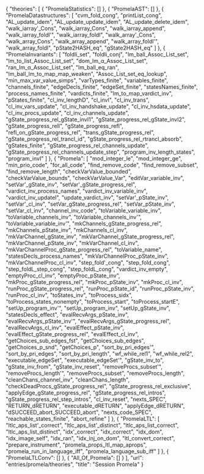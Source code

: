 {
    "theories": [
        {
            "PromelaStatistics": []
        },
        {
            "PromelaAST": []
        },
        {
            "PromelaDatastructures": [
                "cvm_fold_cong",
                "printList_cong",
                "AL_update_idem",
                "AL_update_update_idem",
                "AL_update_delete_idem",
                "walk_iarray'_Cons",
                "walk_iarray_Cons",
                "walk_iarray_append",
                "walk_iarray_foldl'",
                "walk_iarray_foldl",
                "walk_array'_Cons",
                "walk_array_Cons",
                "walk_array_append",
                "walk_array_foldl'",
                "walk_array_foldl",
                "pState2HASH_eq",
                "gState2HASH_eq"
            ]
        },
        {
            "PromelaInvariants": [
                "foldli_set",
                "foldli_conj",
                "lm_ball_Assoc_List_set",
                "lm_to_list_Assoc_List_set",
                "dom_lm_α_Assoc_List_set",
                "ran_lm_α_Assoc_List_set",
                "lm_ball_eq_ran",
                "lm_ball_lm_to_map_map_weaken",
                "Assoc_List_set_eq_lookup",
                "min_max_var_value_simps",
                "varTypes_finite",
                "variables_finite",
                "channels_finite",
                "edgeDecls_finite",
                "edgeSet_finite",
                "statesNames_finite",
                "process_names_finite",
                "vardicts_finite",
                "lm_to_map_vardict_inv",
                "pStates_finite",
                "cl_inv_lengthD",
                "cl_invI",
                "cl_inv_trans",
                "cl_inv_vars_update",
                "cl_inv_handshake_update",
                "cl_inv_hsdata_update",
                "cl_inv_procs_update",
                "cl_inv_channels_update",
                "gState_progress_rel_gState_invI1",
                "gState_progress_rel_gState_invI2",
                "gState_progress_relI",
                "gState_progress_refl",
                "refl_on_gState_progress_rel",
                "trans_gState_progress_rel",
                "gState_progress_rel_trancl_id",
                "gState_progress_rel_rtrancl_absorb",
                "gStates_finite",
                "gState_progress_rel_channels_update",
                "gState_progress_rel_channels_update_step",
                "program_inv_length_states",
                "program_invI"
            ]
        },
        {
            "Promela": [
                "mod_integer_le",
                "mod_integer_ge",
                "min_prio_code",
                "for_all_code",
                "find_remove_code",
                "find_remove_subset",
                "find_remove_length",
                "checkVarValue_bounded",
                "checkVarValue_bounds",
                "checkVarValue_Var",
                "editVar_variable_inv",
                "setVar'_gState_inv",
                "setVar'_gState_progress_rel",
                "vardict_inv_process_names",
                "vardict_inv_variable_inv",
                "vardict_inv_updateI",
                "update_vardict_inv",
                "setVar'_pState_inv",
                "setVar'_cl_inv",
                "setVar_gState_progress_rel",
                "setVar_pState_inv",
                "setVar_cl_inv",
                "channel_inv_code",
                "toVariable_variable_inv",
                "toVariable_channels_inv",
                "toVariable_channels_inv'",
                "toVariable_variable_inv'",
                "mkChannels_gState_progress_rel",
                "mkChannels_pState_inv",
                "mkChannels_cl_inv",
                "mkVarChannel_gState_inv",
                "mkVarChannel_gState_progress_rel",
                "mkVarChannel_pState_inv",
                "mkVarChannel_cl_inv",
                "mkVarChannelProc_gState_progress_rel",
                "toVariable_name",
                "statesDecls_process_names",
                "mkVarChannelProc_pState_inv",
                "mkVarChannelProc_cl_inv",
                "step_fold'_cong",
                "step_fold_cong",
                "step_foldL_step_cong",
                "step_foldL_cong",
                "vardict_inv_empty",
                "emptyProc_cl_inv",
                "emptyProc_pState_inv",
                "mkProc_gState_progress_rel",
                "mkProc_pState_inv",
                "mkProc_cl_inv",
                "runProc_gState_progress_rel",
                "runProc_pState_id",
                "runProc_pState_inv",
                "runProc_cl_inv",
                "toStates_inv",
                "toProcess_sidx",
                "toProcess_states_nonempty",
                "toProcess_start",
                "toProcess_startE",
                "setUp_program_inv'",
                "setUp_program_inv",
                "setUp_gState_inv",
                "statesDecls_effect",
                "evalRecvArgs_pState_inv",
                "evalRecvArgs_pState_inv'",
                "evalRecvArgs_gState_progress_rel",
                "evalRecvArgs_cl_inv",
                "evalEffect_pState_inv",
                "evalEffect_gState_progress_rel",
                "evalEffect_cl_inv",
                "getChoices_sub_edges_fst",
                "getChoices_sub_edges",
                "getChoices_p_snd",
                "getChoices_p",
                "sort_by_pri_edges'",
                "sort_by_pri_edges",
                "sort_by_pri_length",
                "wf_while_rel1",
                "wf_while_rel2",
                "executable_edgeSet",
                "executable_edgeSet'",
                "gState_inv_to",
                "gState_inv_from",
                "gState_inv_reset",
                "removeProcs_subset'",
                "removeProcs_length'",
                "removeProcs_subset",
                "removeProcs_length",
                "cleanChans_channel_inv",
                "cleanChans_length",
                "checkDeadProcs_gState_progress_rel",
                "gState_progress_rel_exclusive",
                "applyEdge_gState_progress_rel",
                "gState_progress_rel_intros",
                "gState_progress_rel_step_intros",
                "cl_inv_reset",
                "nexts_SPEC",
                "RETURN_dRETURN",
                "executable_dRETURN",
                "applyEdge_dRETURN",
                "dSUCCEED_abort_SUCCEED_abort",
                "nexts_code_SPEC",
                "reachable_states_finite",
                "abort_refine"
            ]
        },
        {
            "PromelaLTL": [
                "ltlc_aps_list'_correct",
                "ltlc_aps_list'_distinct",
                "ltlc_aps_list_correct",
                "ltlc_aps_list_distinct",
                "idx'_correct",
                "idx_correct",
                "idx_dom",
                "idx_image_self",
                "idx_ran",
                "idx_inj_on_dom",
                "ltl_convert_correct",
                "prepare_instrument",
                "promela_props_ltl_map_aprops",
                "promela_run_in_language_iff",
                "promela_language_sub_iff"
            ]
        },
        {
            "PromelaLTLConv": []
        },
        {
            "All_Of_Promela": []
        }
    ],
    "url": "entries/promela/theories",
    "title": "Session Promela"
}